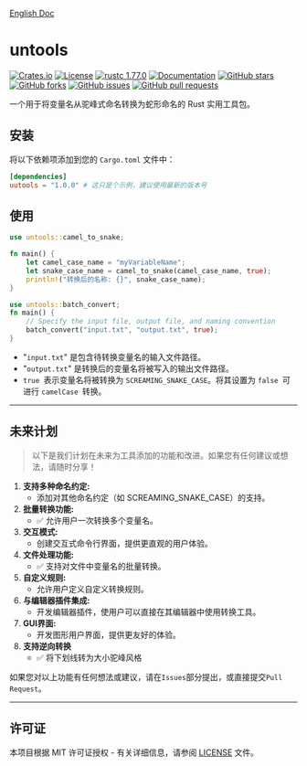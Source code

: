
[English Doc](https://github.com/08820048/untools/blob/master/README.md)
# untools
[![Crates.io](https://img.shields.io/crates/d/untools.svg)](https://crates.io/crates/untools)
[![License](https://img.shields.io/github/license/08820048/untools)](https://github.com/08820048/untools/blob/master/LICENSE)
[![rustc 1.77.0](https://img.shields.io/badge/rust-1.77.0-orange.svg)](https://img.shields.io/badge/rust-1.77.0-orange.svg)
[![Documentation](https://docs.rs/console/badge.svg)](https://docs.rs/untools)
[![GitHub stars](https://img.shields.io/github/stars/08820048/untools)](https://github.com/08820048/untools/stargazers)
[![GitHub forks](https://img.shields.io/github/forks/08820048/untools)](https://github.com/08820048/untools/network/members)
[![GitHub issues](https://img.shields.io/github/issues/08820048/untools)](https://github.com/08820048/untools/issues)
[![GitHub pull requests](https://img.shields.io/github/issues-pr/08820048/untools)](https://github.com/08820048/untools/pulls)

一个用于将变量名从驼峰式命名转换为蛇形命名的 Rust 实用工具包。

## 安装

将以下依赖项添加到您的 `Cargo.toml` 文件中：

```toml
[dependencies]
uutools = "1.0.0" # 这只是个示例，建议使用最新的版本号
```

## 使用

```rust
use untools::camel_to_snake;

fn main() {
    let camel_case_name = "myVariableName";
    let snake_case_name = camel_to_snake(camel_case_name, true);
    println!("转换后的名称: {}", snake_case_name);
}
```

```rust
use untools::batch_convert;
fn main() {
    // Specify the input file, output file, and naming convention
    batch_convert("input.txt", "output.txt", true);
}
```

- "`input.txt`" 是包含待转换变量名的输入文件路径。
- "`output.txt`" 是转换后的变量名将被写入的输出文件路径。
- `true `表示变量名将被转换为 `SCREAMING_SNAKE_CASE`。将其设置为 `false `可进行 `camelCase `转换。

------------------

## 未来计划

> 以下是我们计划在未来为工具添加的功能和改进。如果您有任何建议或想法，请随时分享！

1. **支持多种命名约定:**
   - 添加对其他命名约定（如 SCREAMING_SNAKE_CASE）的支持。
2. **批量转换功能:**
   - :white_check_mark: 允许用户一次转换多个变量名。
3. **交互模式:**
   - 创建交互式命令行界面，提供更直观的用户体验。
4. **文件处理功能:**
   - :white_check_mark: 支持对文件中变量名的批量转换。
5. **自定义规则:**
   - 允许用户定义自定义转换规则。
6. **与编辑器插件集成:**
   - 开发编辑器插件，使用户可以直接在其编辑器中使用转换工具。
7. **GUI界面:**
   - 开发图形用户界面，提供更友好的体验。
8. **支持逆向转换**
   - :white_check_mark: 将下划线转为大小驼峰风格

如果您对以上功能有任何想法或建议，请在`Issues`部分提出，或直接提交`Pull Request`。

----

## 许可证

本项目根据 MIT 许可证授权 - 有关详细信息，请参阅 [LICENSE](https://opensource.org/license/MIT) 文件。

